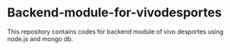 # Backend-module-for-vivodesportes
This repository contains codes for  backend module of vivo desportes using node.js and mongo db.
